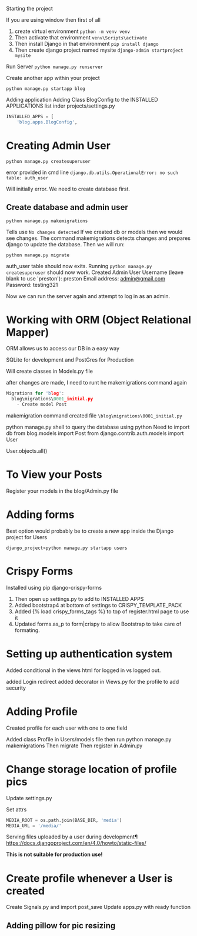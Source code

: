 Starting the project


If you are using window then first of all

1. create virtual environment
```python -m venv venv```
2. Then activate that environment
```venv\Scripts\activate```
3. Then install Django in that environment
```pip install django```
4. Then create django project named mysite
```django-admin startproject mysite```


Run Server
```python manage.py runserver```


Create another app within your project

```python manage.py startapp blog```


Adding application
Adding Class BlogConfig to the INSTALLED APPLICATIONS list inder projects/settings.py

```python
INSTALLED_APPS = [
    'blog.apps.BlogConfig',
```


# Creating Admin User

```python manage.py createsuperuser```

error provided in cmd line
``` django.db.utils.OperationalError: no such table: auth_user ```

Will initially error. We need to create database first. 

## Create database and admin user

```python manage.py makemigrations```

Tells use ```No changes detected```
If we created db or models then we would see changes. The command makemigrations detects changes and prepares django to update the database. Then we will run:

```python manage.py migrate```

auth_user table should now exits. Running ```python manage.py createsuperuser``` should now work. 
Created Admin User
Username (leave blank to use 'preston'): preston
Email address: admin@gmail.com
Password: testing321

Now we can run the server again and attempt to log in as an admin. 


# Working with ORM (Object Relational Mapper)
ORM allows us to access our DB in a easy way

SQLite for development and PostGres for Production

Will create classes in Models.py file

after changes are made, I need to runt he makemigrations command again
```c
Migrations for 'blog':
  blog\migrations\0001_initial.py
    - Create model Post

```

makemigration command created file 
```\blog\migrations\0001_initial.py```

python manage.py shell to query the database using python
Need to import db
from blog.models import Post
from django.contrib.auth.models import User

User.objects.all()

# To View your Posts

Register your models in the blog/Admin.py file


# Adding forms

Best option would probably be to create a new app inside the Django project for Users   

```django_project>python manage.py startapp users```


# Crispy Forms

Installed using pip django-crispy-forms

1. Then open up settings.py to add to INSTALLED APPS
2. Added bootstrap4 at bottom of settings to CRISPY_TEMPLATE_PACK
3. Added {% load crispy_forms_tags %} to top of register.html page to use it
4. Updated forms.as_p to form|crispy to allow Bootstrap to take care of formating. 


# Setting up authentication system

Added conditional in the views html for logged in vs logged out. 

added Login redirect 
added decorator in Views.py for the profile to add security


# Adding Profile

Created profile for each user with one to one field

Added class Profile in Users/models file
then run python manage.py makemigrations
Then migrate
Then register in Admin.py

# Change storage location of profile pics

Update settings.py 

Set attrs 

```python
MEDIA_ROOT = os.path.join(BASE_DIR, 'media')
MEDIA_URL = '/media/'
```

Serving files uploaded by a user during development¶
https://docs.djangoproject.com/en/4.0/howto/static-files/

**This is not suitable for production use!**


# Create profile whenever a User is created
Create Signals.py and import post_save
Update apps.py with ready function


## Adding pillow for pic resizing

